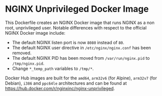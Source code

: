 # NGINX Unprivileged Docker Image

This Dockerfile creates an NGINX Docker image that runs NGINX as a non root, unprivileged user. Notable differences with respect to the official NGINX Docker image include:
*   The default NGINX listen port is now `8080` instead of `80`.
*   The default NGINX user directive in `/etc/nginx/nginx.conf` has been removed.
*   The default NGINX PID has been moved from `/var/run/nginx.pid` to `/tmp/nginx.pid`.
*   Change `*_temp_path` variables to `/tmp/*`.

Docker Hub images are built for the `amd64`, `arm32v6` (for Alpine), `arm32v7` (for Debian), `i386` and `ppc64le` architectures and can be found at <https://hub.docker.com/r/nginxinc/nginx-unprivileged>.
